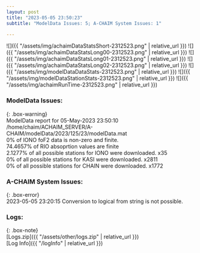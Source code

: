 ```yaml
---
layout: post
title: "2023-05-05 23:50:23"
subtitle: "ModelData Issues: 5; A-CHAIM System Issues: 1"

---
```


![]({{ "/assets/img/achaimDataStatsShort-2312523.png" | relative_url }})
![]({{ "/assets/img/achaimDataStatsLong00-2312523.png" | relative_url }})
![]({{ "/assets/img/achaimDataStatsLong01-2312523.png" | relative_url }})
![]({{ "/assets/img/achaimDataStatsLong02-2312523.png" | relative_url }})
![]({{ "/assets/img/modelDataDataStats-2312523.png" | relative_url }})
![]({{ "/assets/img/modelDataStationStats-2312523.png" | relative_url }})
![]({{ "/assets/img/achaimRunTime-2312523.png" | relative_url }})


### ModelData Issues:  
  
{: .box-warning}  
 ModelData report for 05-May-2023 23:50:10   
 /home/chaim/ACHAIM_SERVER/A-CHAIM/modelData/2023/125/23/modelData.mat   
 0% of IONO foF2 data is non-zero and finite.   
 74.4657% of RIO absoprtion values are finite   
 2.1277% of all possible stations for IONO were downloaded. x35   
 0% of all possible stations for KASI were downloaded. x2811   
 0% of all possible stations for CHAIN were downloaded. x1772   
  
### A-CHAIM System Issues:  
  
{: .box-error}  
2023-05-05 23:20:15 Conversion to logical from string is not possible.  

### Logs:  
  
{: .box-note}  
[Logs.zip]({{ "/assets/other/logs.zip" | relative_url }})  
[Log Info]({{ "/logInfo" | relative_url }})  
